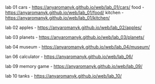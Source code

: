 lab 01
cars - https://anyaromanyk.github.io/web/lab_01/cars/
food - https://anyaromanyk.github.io/web/lab_01/food/
kitchen - https://anyaromanyk.github.io/web/lab_01/kitchen/

lab 02
apples - https://anyaromanyk.github.io/web/lab_02/apples/

lab 03
planets - https://anyaromanyk.github.io/web/lab_03/planets/

lab 04
museum - https://anyaromanyk.github.io/web/lab_04/museum/

lan 06
calculator - https://anyaromanyk.github.io/web/lab_06/

lab 09 
memory game - https://anyaromanyk.github.io/web/lab_09/

lab 10
tanks - https://anyaromanyk.github.io/web/lab_10/
